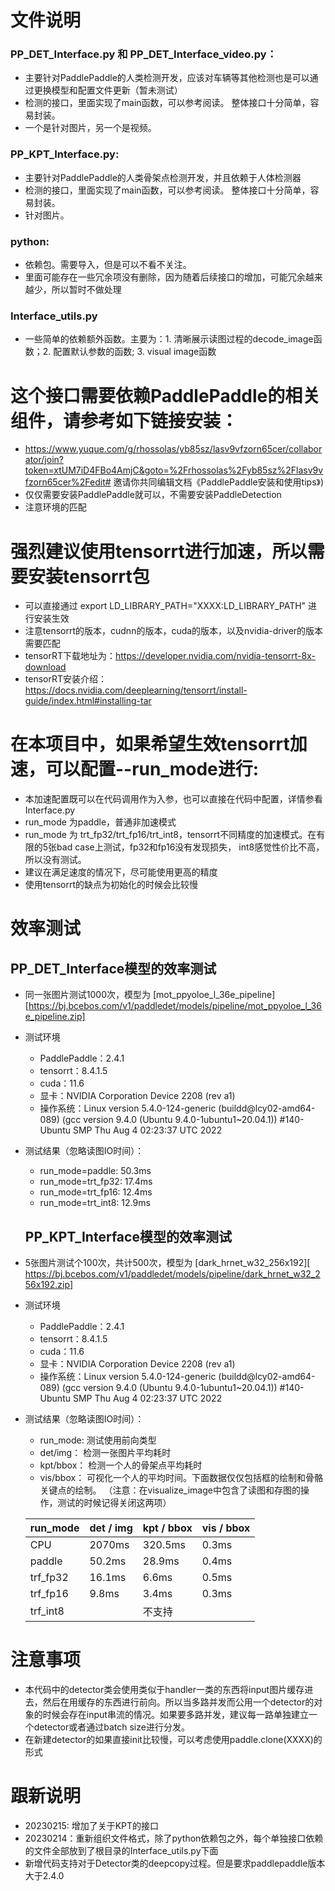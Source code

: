 # 文件说明

### PP_DET_Interface.py 和 PP_DET_Interface_video.py：    
- 主要针对PaddlePaddle的人类检测开发，应该对车辆等其他检测也是可以通过更换模型和配置文件更新（暂未测试）
- 检测的接口，里面实现了main函数，可以参考阅读。 整体接口十分简单，容易封装。
- 一个是针对图片，另一个是视频。 
### PP_KPT_Interface.py:
- 主要针对PaddlePaddle的人类骨架点检测开发，并且依赖于人体检测器
- 检测的接口，里面实现了main函数，可以参考阅读。 整体接口十分简单，容易封装。
- 针对图片。
### python:
- 依赖包。需要导入，但是可以不看不关注。
- 里面可能存在一些冗余项没有删除，因为随着后续接口的增加，可能冗余越来越少，所以暂时不做处理
### Interface_utils.py
- 一些简单的依赖额外函数。主要为：1. 清晰展示读图过程的decode_image函数；2. 配置默认参数的函数; 3. visual image函数 

# 这个接口需要依赖PaddlePaddle的相关组件，请参考如下链接安装：

- https://www.yuque.com/g/rhossolas/yb85sz/lasv9vfzorn65cer/collaborator/join?token=xtUM7iD4FBo4AmjC&goto=%2Frhossolas%2Fyb85sz%2Flasv9vfzorn65cer%2Fedit# 邀请你共同编辑文档《PaddlePaddle安装和使用tips》)    
- 仅仅需要安装PaddlePaddle就可以，不需要安装PaddleDetection
- 注意环境的匹配

# 强烈建议使用tensorrt进行加速，所以需要安装tensorrt包

- 可以直接通过 export LD_LIBRARY_PATH="XXXX:LD_LIBRARY_PATH" 进行安装生效    
- 注意tensorrt的版本，cudnn的版本，cuda的版本，以及nvidia-driver的版本需要匹配
- tensorRT下载地址为：https://developer.nvidia.com/nvidia-tensorrt-8x-download
- tensorRT安装介绍：https://docs.nvidia.com/deeplearning/tensorrt/install-guide/index.html#installing-tar

# 在本项目中，如果希望生效tensorrt加速，可以配置--run_mode进行:
- 本加速配置既可以在代码调用作为入参，也可以直接在代码中配置，详情参看Interface.py  
- run_mode 为paddle，普通非加速模式
- run_mode 为 trt_fp32/trt_fp16/trt_int8，tensorrt不同精度的加速模式。在有限的5张bad case上测试，fp32和fp16没有发现损失， int8感觉性价比不高，所以没有测试。
- 建议在满足速度的情况下，尽可能使用更高的精度
- 使用tensorrt的缺点为初始化的时候会比较慢

# 效率测试
  ## PP_DET_Interface模型的效率测试 
- 同一张图片测试1000次，模型为 [mot_ppyoloe_l_36e_pipeline][https://bj.bcebos.com/v1/paddledet/models/pipeline/mot_ppyoloe_l_36e_pipeline.zip]
- 测试环境
  - PaddlePaddle：2.4.1
  - tensorrt：8.4.1.5
  - cuda：11.6
  - 显卡：NVIDIA Corporation Device 2208 (rev a1)
  - 操作系统：Linux version 5.4.0-124-generic (buildd@lcy02-amd64-089) (gcc version 9.4.0 (Ubuntu 9.4.0-1ubuntu1~20.04.1)) #140-Ubuntu SMP Thu Aug 4 02:23:37 UTC 2022
- 测试结果（忽略读图IO时间）：
  - run_mode=paddle: 50.3ms
  - run_mode=trt_fp32: 17.4ms
  - run_mode=trt_fp16: 12.4ms
  - run_mode=trt_int8: 12.9ms

  ## PP_KPT_Interface模型的效率测试 
- 5张图片测试个100次，共计500次，模型为 [dark_hrnet_w32_256x192][ https://bj.bcebos.com/v1/paddledet/models/pipeline/dark_hrnet_w32_256x192.zip]
- 测试环境
  - PaddlePaddle：2.4.1
  - tensorrt：8.4.1.5
  - cuda：11.6
  - 显卡：NVIDIA Corporation Device 2208 (rev a1)
  - 操作系统：Linux version 5.4.0-124-generic (buildd@lcy02-amd64-089) (gcc version 9.4.0 (Ubuntu 9.4.0-1ubuntu1~20.04.1)) #140-Ubuntu SMP Thu Aug 4 02:23:37 UTC 2022
- 测试结果（忽略读图IO时间）：
  - run_mode: 测试使用前向类型
  - det/img： 检测一张图片平均耗时
  - kpt/bbox： 检测一个人的骨架点平均耗时
  - vis/bbox： 可视化一个人的平均时间。下面数据仅仅包括框的绘制和骨骼关键点的绘制。 （注意：在visualize_image中包含了读图和存图的操作，测试的时候记得关闭这两项）
  
  | run_mode | det / img | kpt / bbox | vis / bbox |
  |-----------|------------|------------|-----------|
  | CPU      | 2070ms    | 320.5ms    | 0.3ms      |
  | paddle   | 50.2ms    | 28.9ms     | 0.4ms      |
  | trf_fp32 | 16.1ms    | 6.6ms      | 0.5ms      |
  | trf_fp16 | 9.8ms     | 3.4ms      | 0.3ms      |
  | trf_int8 |           | 不支持        ||


# 注意事项
- 本代码中的detector类会使用类似于handler一类的东西将input图片缓存进去，然后在用缓存的东西进行前向。所以当多路并发而公用一个detector的对象的时候会存在input串流的情况。如果要多路并发，建议每一路单独建立一个detector或者通过batch size进行分发。
- 在新建detector的如果直接init比较慢，可以考虑使用paddle.clone(XXXX)的形式

# 跟新说明
- 20230215: 增加了关于KPT的接口
- 20230214：重新组织文件格式，除了python依赖包之外，每个单独接口依赖的文件全部放到了根目录的Interface_utils.py下面
- 新增代码支持对于Detector类的deepcopy过程。但是要求paddlepaddle版本大于2.4.0

